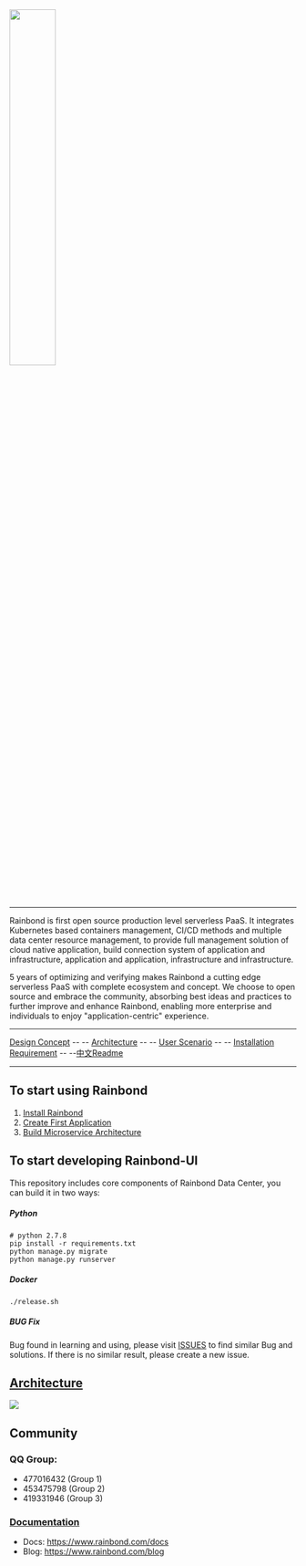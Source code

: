 <img src="https://github.com/goodrain/rainbond/blob/master/docs/rainbond_logo.png" width="40%">

----
Rainbond is first open source production level serverless PaaS. It integrates Kubernetes based containers management, CI/CD methods and multiple data center resource management, to provide full management solution of cloud native application, build connection system of application and infrastructure, application and application, infrastructure and infrastructure.

5 years of optimizing and verifying makes Rainbond a cutting edge serverless PaaS with complete ecosystem and concept. We choose to open source and embrace the community, absorbing best ideas and practices to further improve and enhance Rainbond, enabling more enterprise and individuals to enjoy "application-centric" experience.

----
[Design Concept](http://www.rainbond.com/docs/stable/getting-started/design-concept.html) -- -- [Architecture](http://www.rainbond.com/docs/stable/getting-started/architecture.html) -- -- [User Scenario](getting-started/scenario-microservice.html) -- -- [Installation Requirement](http://www.rainbond.com/docs/stable/getting-started/pre-install.html) -- --[中文Readme](https://github.com/goodrain/rainbond/blob/master/docs/Readme_cn.md)

----
## To start using Rainbond

1. [Install Rainbond](http://www.rainbond.com/docs/stable/getting-started/pre-install.html)
2. [Create First Application](http://www.rainbond.com/docs/stable/user-app-docs/addapp/addapp-code.html)
3. [Build Microservice Architecture](http://www.rainbond.com/docs/stable/user-app-docs/addapp/addapp-cloud_framework.html)

## To start developing Rainbond-UI

This repository includes core components of Rainbond Data Center, you can build it in two ways:

##### Python

```
# python 2.7.8
pip install -r requirements.txt
python manage.py migrate
python manage.py runserver
```
##### Docker 

```
./release.sh 
```
##### BUG Fix

Bug found in learning and using, please visit [ISSUES](https://github.com/goodrain/rainbond/issues) to find similar Bug and solutions. If there is no similar result, please create a new issue.

## [Architecture](http://www.rainbond.com/docs/stable/getting-started/architecture.html)

<img src="https://github.com/goodrain/rainbond/blob/master/docs/rainbond_architecture.png" href="http://www.rainbond.com/docs/stable/getting-started/architecture.html">

## Community

### QQ Group:

- 477016432 (Group 1) 
- 453475798 (Group 2)  
- 419331946 (Group 3)

### [Documentation](http://www.rainbond.com/docs/stable/)       

- Docs: https://www.rainbond.com/docs
- Blog: https://www.rainbond.com/blog
